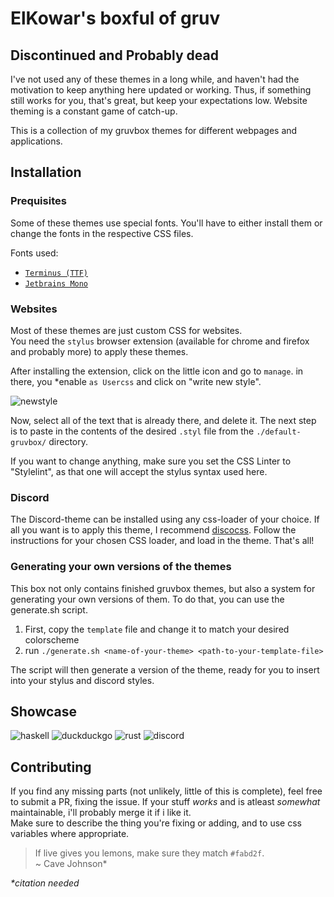 # ElKowar's boxful of gruv

## Discontinued and Probably dead

I've not used any of these themes in a long while, and haven't had the motivation to keep anything here updated or working.
Thus, if something still works for you, that's great, but keep your expectations low.
Website theming is a constant game of catch-up.


This is a collection of my gruvbox themes for different webpages and applications.

## Installation

### Prequisites

Some of these themes use special fonts. You'll have to either install them or change the fonts in the respective CSS files.

Fonts used:
- [`Terminus (TTF)`](https://aur.archlinux.org/packages/terminus-font-ttf/)
- [`Jetbrains Mono`](https://www.jetbrains.com/lp/mono/)


### Websites

Most of these themes are just custom CSS for websites.  
You need the `stylus` browser extension (available for chrome and firefox and probably more)
to apply these themes.

After installing the extension, click on the little icon and go to `manage`.
in there, you *enable `as Usercss` and click on "write new style".

![newstyle](./images/writenewstyle.png)

Now, select all of the text that is already there, and delete it.
The next step is to paste in the contents of the desired `.styl` file from the `./default-gruvbox/` directory.

If you want to change anything, make sure you set the CSS Linter to "Stylelint", 
as that one will accept the stylus syntax used here.

### Discord

The Discord-theme can be installed using any css-loader of your choice. 
If all you want is to apply this theme, I recommend [discocss](https://github.com/mlvzk/discocss).
Follow the instructions for your chosen CSS loader, and load in the theme. That's all!

### Generating your own versions of the themes

This box not only contains finished gruvbox themes, but also a system for generating your own versions of them.
To do that, you can use the generate.sh script.

1. First, copy the `template` file and change it to match your desired colorscheme
2. run `./generate.sh <name-of-your-theme> <path-to-your-template-file>`

The script will then generate a version of the theme, ready for you to insert into your stylus and discord styles.

## Showcase

![haskell](./images/haskell.gif)
![duckduckgo](./images/ddg.gif)
![rust](./images/rustdoc.gif)
![discord](./images/discord.gif)


## Contributing

If you find any missing parts (not unlikely, little of this is complete), feel free to submit a PR, fixing the issue.
If your stuff _works_ and is atleast _somewhat_ maintainable, i'll probably merge it if i like it.  
Make sure to describe the thing you're fixing or adding, and to use css variables where appropriate.


> If live gives you lemons, make sure they match `#fabd2f`.  
> ~ Cave Johnson*


_*citation needed_
